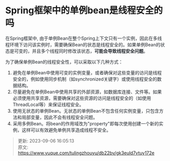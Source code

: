 # Spring框架中的单例bean是线程安全的吗

<font style="color:rgb(36, 41, 47);">在Spring框架中, 由于单例Bean在整个Spring上下文只有一个实例，因此在多线程环境下访问该实例时，需要确保Bean的状态是线程安全的。如果单例Bean的状态是可变的，并且多个线程同时修改该状态，</font>**<font style="color:rgb(36, 41, 47);">可能会导致线程安全问题</font>**<font style="color:rgb(36, 41, 47);">。</font>

<font style="color:rgb(36, 41, 47);">为了确保单例Bean的线程安全性，可以采取以下几种方式：</font>

1. <font style="color:rgb(36, 41, 47);">避免在单例Bean中使用可变的实例变量，或者确保对这些变量的访问是线程安全的，例如使用同步机制（如synchronized关键字）或使用线程安全的数据结构。</font>
2. <font style="color:rgb(36, 41, 47);">尽量避免在单例Bean中使用共享的外部资源，如数据库连接、文件等。如果必须使用共享资源，需要确保对这些资源的访问是线程安全的（如使用ThreadLocal等）来保证线程安全。</font>
3. <font style="color:rgb(36, 41, 47);">使用无状态的单例Bean。无状态的单例Bean不包含任何实例变量，只包含方法和局部变量，因此不会有线程安全问题。</font>
4. <font style="color:rgb(36, 41, 47);">采用多例Bean。将bean的作用域改为"property"即每次使用创建一个新的实例，这样可以有效避免单例共享造成线程不安全。</font>

<font style="color:rgb(36, 41, 47);"> </font>



> 更新: 2023-09-06 16:05:13  
> 原文: <https://www.yuque.com/tulingzhouyu/db22bv/gk3euld7vtuy172e>
